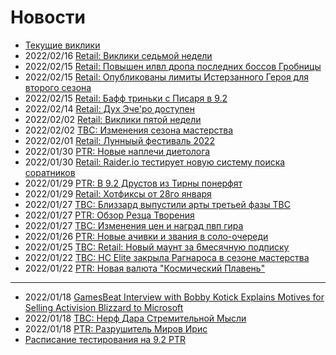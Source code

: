 # Новости

- [Текущие виклики](Weekly-Template.md)
- 2022/02/16 [Retail: Виклики седьмой недели](Weekly-07.md)
- 2022/02/15 [Retail: Повышен илвл дропа последних боссов Гробницы](325943.md)
- 2022/02/15 [Retail: Опубликованы лимиты Истерзанного Героя для второго сезона](325967.md)
- 2022/02/15 [Retail: Бафф триньки с Писаря в 9.2](325872.md)
- 2022/02/14 [Retail: Дух Эче'ро доступен](325950.md)
- 2022/02/02 [Retail: Виклики пятой недели](Weekly-05.md)
- 2022/02/02 [TBC: Изменения сезона мастерства](325843.md)
- 2022/02/01 [Retail: Лунныый фестиваль 2022](325815.md)
- 2022/01/30 [PTR: Новые наплечи диетолога](325725.md)
- 2022/01/30 [Retail: Raider.io тестирует новую систему поиска соратников](325797.md)
- 2022/01/29 [PTR: В 9.2 Друстов из Тирны понерфят](325800.md)
- 2022/01/29 [Retail: Хотфиксы от 28го января](325802.md)
- 2022/01/27 [TBC: Близзард выпустили арты третьей фазы TBC](325786.md)
- 2022/01/27 [PTR: Обзор Резца Творения](../Guides/325762.md)
- 2022/01/27 [TBC: Изменения цен и наград пвп гира](325761.md)
- 2022/01/26 [PTR: Новые ачивки и звания в соло-очереди](325751.md)
- 2022/01/25 [TBC: Retail: Новый маунт за 6месячную подписку](325729.md)
- 2022/01/22 [TBC: HC Elite закрыла Рагнароса в сезоне мастерства](325709.md)
- 2022/01/22 [PTR: Новая валюта "Космический Плавень"](325707.md)

---
- 2022/01/18 [GamesBeat Interview with Bobby Kotick Explains Motives for Selling Activision Blizzard to Microsoft](325656.md)
- 2022/01/18 [TBC: Нерф Дара Стремительной Мысли](325638.md)  
- 2022/01/18 [PTR: Разрушитель Миров Ирис](325607.md)  
- [Расписание тестирования на 9.2 PTR](PTR-9.2-Testing-Schedule.md)